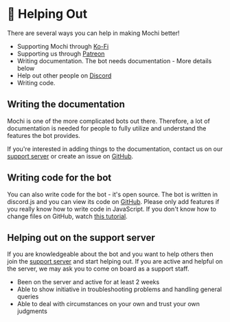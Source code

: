 # 🤲 Helping Out

There are several ways you can help in making Mochi better!

* Supporting Mochi through [Ko-Fi](https://ko-fi.com/vikshan)
* Supporting us through [Patreon](https://patreon.com/vikshan)
* Writing documentation. The bot needs documentation - More details below
* Help out other people on [Discord](https://discord.gg/uMgS9evnmv)
* Writing code.

## Writing the documentation

Mochi is one of the more complicated bots out there. Therefore, a lot of documentation is needed for people to fully utilize and understand the features the bot provides.

If you're interested in adding things to the documentation, contact us on our [support server](https://discord.gg/uMgS9evnmv) or create an issue on [GitHub](https://github.com/vixshan/mochi).

## Writing code for the bot

You can also write code for the bot - it's open source. The bot is written in discord.js and you can view its code on [GitHub](https://github.com/vixshan/mochi). Please only add features if you really know how to write code in JavaScript. If you don't know how to change files on GitHub, watch [this tutorial](https://www.youtube.com/watch?v=yr6IzOGoMsQ).

## Helping out on the support server

If you are knowledgeable about the bot and you want to help others then join the [support server](https://discord.gg/uMgS9evnmv) and start helping out. If you are active and helpful on the server, we may ask you to come on board as a support staff.

* Been on the server and active for at least 2 weeks
* Able to show initiative in troubleshooting problems and handling general queries
* Able to deal with circumstances on your own and trust your own judgments
